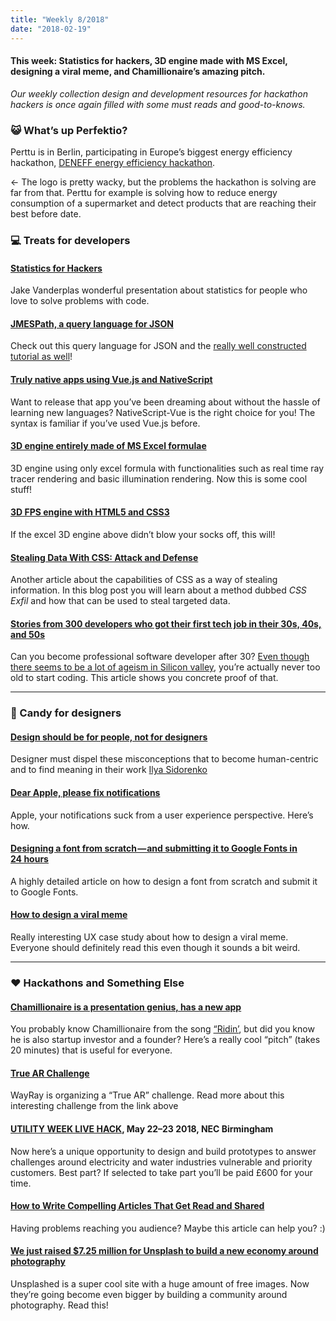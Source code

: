 ```yaml
---
title: "Weekly 8/2018"
date: "2018-02-19"
---
```


#### This week: Statistics for hackers, 3D engine made with MS Excel, designing a viral meme, and Chamillionaire’s amazing pitch.

_Our weekly collection design and development resources for hackathon hackers is once again filled with some must reads and good-to-knows._

### 😺 What’s up Perfektio?

Perttu is in Berlin, participating in Europe’s biggest energy efficiency hackathon, [DENEFF energy efficiency hackathon](https://www.eehack.com/).

← The logo is pretty wacky, but the problems the hackathon is solving are far from that. Perttu for example is solving how to reduce energy consumption of a supermarket and detect products that are reaching their best before date.

### 💻 Treats for developers

#### [Statistics for Hackers](https://speakerdeck.com/jakevdp/statistics-for-hackers)

Jake Vanderplas wonderful presentation about statistics for people who love to solve problems with code.

#### [JMESPath, a query language for JSON](http://jmespath.org/)

Check out this query language for JSON and the [really well constructed tutorial as well](http://jmespath.org/tutorial.html)!

#### [Truly native apps using Vue.js and NativeScript](https://nativescript-vue.org/)

Want to release that app you’ve been dreaming about without the hassle of learning new languages? NativeScript-Vue is the right choice for you! The syntax is familiar if you’ve used Vue.js before.

#### [3D engine entirely made of MS Excel formulae](https://www.gamasutra.com/blogs/CBel/20180208/308549/3D_engine_entirely_made_of_MS_Excel_formulae__Enjoy_this_Doomxls_file_.php)

3D engine using only excel formula with functionalities such as real time ray tracer rendering and basic illumination rendering. Now this is some cool stuff!

#### [3D FPS engine with HTML5 and CSS3](https://keithclark.co.uk/labs/css-fps/nojs/)

If the excel 3D engine above didn’t blow your socks off, this will!

#### [Stealing Data With CSS: Attack and Defense](https://www.mike-gualtieri.com/posts/stealing-data-with-css-attack-and-defense)

Another article about the capabilities of CSS as a way of stealing information. In this blog post you will learn about a method dubbed _CSS Exfil_ and how that can be used to steal targeted data.

#### [Stories from 300 developers who got their first tech job in their 30s, 40s, and 50s](https://medium.freecodecamp.org/stories-from-300-developers-who-got-their-first-tech-job-in-their-30s-40s-and-50s-64306eb6bb27)

Can you become professional software developer after 30? [Even though there seems to be a lot of ageism in Silicon valley](https://www.wired.com/story/surviving-as-an-old-in-the-tech-world/), you’re actually never too old to start coding. This article shows you concrete proof of that.

---

### 🍬 Candy for designers

#### [Design should be for people, not for designers](https://uxplanet.org/design-should-be-for-people-not-for-designers-751ff987e9c2)

Designer must dispel these misconceptions that to become human-centric and to find meaning in their work [Ilya Sidorenko](https://uxplanet.org/@iskros?source=post_header_lockup)

#### [Dear Apple, please fix notifications](https://hackernoon.com/dear-apple-please-fix-notifications-647fe26ff1c4)

Apple, your notifications suck from a user experience perspective. Here’s how.

#### [Designing a font from scratch — and submitting it to Google Fonts in 24 hours](https://medium.freecodecamp.org/designing-a-font-from-scratch-and-submitting-it-to-google-fonts-in-24-hours-152a30c57095)

A highly detailed article on how to design a font from scratch and submit it to Google Fonts.

#### [How to design a viral meme](https://uxplanet.org/how-to-make-a-meme-go-viral-as-a-designer-f1cc425a8659)

Really interesting UX case study about how to design a viral meme. Everyone should definitely read this even though it sounds a bit weird.

---

### ❤️ Hackathons and Something Else

#### [Chamillionaire is a presentation genius, has a new app](https://techcrunch.com/2018/02/11/chamillionaire-is-a-presentation-genius-has-a-new-app/?utm_source=tcfbpage&sr_share=facebook)

You probably know Chamillionaire from the song [“Ridin’](https://www.youtube.com/watch?v=CtwJvgPJ9xw), but did you know he is also startup investor and a founder? Here’s a really cool “pitch” (takes 20 minutes) that is useful for everyone.

#### [True AR Challenge](https://wayray.com/sdk/challenge)

WayRay is organizing a “True AR” challenge. Read more about this interesting challenge from the link above

#### [UTILITY WEEK LIVE HACK](http://hack.utilityweeklive.co.uk/), May 22–23 2018, NEC Birmingham

Now here’s a unique opportunity to design and build prototypes to answer challenges around electricity and water industries vulnerable and priority customers. Best part? If selected to take part you’ll be paid £600 for your time.

#### [How to Write Compelling Articles That Get Read and Shared](https://medium.com/personal-growth/how-to-write-compelling-articles-that-get-read-and-shared-77b94128283e)

Having problems reaching you audience? Maybe this article can help you? :)

#### [We just raised \$7.25 million for Unsplash to build a new economy around photography](https://medium.com/unsplash/we-just-raised-7-25-million-for-unsplash-to-build-a-new-economy-around-photography-cedc8a999239)

Unsplashed is a super cool site with a huge amount of free images. Now they’re going become even bigger by building a community around photography. Read this!
